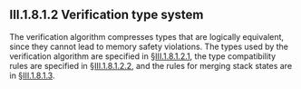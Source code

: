 ## III.1.8.1.2 Verification type system

The verification algorithm compresses types that are logically equivalent, since they cannot lead to memory safety violations. The types used by the verification algorithm are specified in §[III.1.8.1.2.1](iii.1.8.1.2.1-verification-types.md), the type compatibility rules are specified in §[III.1.8.1.2.2](iii.1.8.1.2.2-controlled-mutability-managed-pointers.md), and the rules for merging stack states are in §[III.1.8.1.3](iii.1.8.1.3-merging-stack-states.md).
